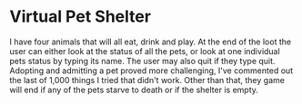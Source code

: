 # Virtual Pet Shelter

I have four animals that will all eat, drink and play.
At the end of the loot the user can either look at the status of all the pets, 
or look at one individual pets status by typing its name. 
The user may also quit if they type quit.
Adopting and admitting a pet proved more challenging, 
I've commented out the last of 1,000 things I tried that didn't work.
Other than that, they game will end if any of the pets starve to death or if the shelter is empty.
